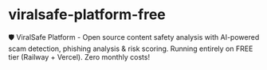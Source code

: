 # viralsafe-platform-free
🛡️ ViralSafe Platform - Open source content safety analysis with AI-powered scam detection, phishing analysis &amp; risk scoring. Running entirely on FREE tier (Railway + Vercel). Zero monthly costs!
